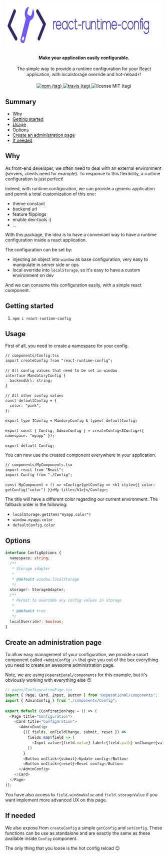 <p align="center">
  <img src="https://github.com/contiamo/react-runtime-config/raw/master/assets/react-runtime-config-logo.png" alt="react-runtime-config" height="140" />
</p>

<h4 align="center">
  Make your application easily configurable.
</h4>

<p align="center">
  The simple way to provide a runtime configuration for your React application, with localstorage override and hot-reload⚡️!
</p>

<p align="center">
  <a href="https://www.npmjs.com/package/react-runtime-config">
    <img src="https://img.shields.io/npm/v/react-runtime-config/latest.svg" alt="npm (tag)" />
  </a>
  <a href="">
    <img src="https://img.shields.io/travis/contiamo/react-runtime-config/master.svg" alt="travis (tag)" />
  </a>
  <img src="https://img.shields.io/github/license/mashape/apistatus.svg" alt="license MIT (tag)" />
</p>

## Summary

<!-- START doctoc generated TOC please keep comment here to allow auto update -->
<!-- DON'T EDIT THIS SECTION, INSTEAD RE-RUN doctoc TO UPDATE -->

- [Why](#why)
- [Getting started](#getting-started)
- [Usage](#usage)
- [Options](#options)
- [Create an administration page](#create-an-administration-page)
- [If needed](#if-needed)

<!-- END doctoc generated TOC please keep comment here to allow auto update -->

## Why

As front-end developer, we often need to deal with an external environment (servers, clients need for example).
To response to this flexibility, a runtime configuration is just perfect!

Indeed, with runtime configuration, we can provide a generic application and permit a total customization of this one:

- theme constant
- backend url
- feature flippings
- enable dev-tools :)
- …

With this package, the idea is to have a conveniant way to have a runtime configuration inside a react application.

The configuration can be set by:

- injecting an object into `window` as base configuration, very easy to manipulate in server side or ops
- local override into `localStorage`, so it's easy to have a custom environment on dev

And we can consume this configuration easily, with a simple react component.

## Getting started

1. `npm i react-runtime-config`

## Usage

First of all, you need to create a namespace for your config.

```tsx
// components/Config.tsx
import createConfig from "react-runtime-config";

// All config values that need to be set in window
interface MandatoryConfig {
  backendUrl: string;
}

// All other config values
const defaultConfig = {
  color: "pink",
};

export type IConfig = MandoryConfig & typeof defaultConfig;

export const { Config, AdminConfig } = createConfig<IConfig>({ namespace: "myapp" });

export default Config;
```

You can now use the created component everywhere in your application.

```tsx
// components/MyComponents.tsx
import react from "React";
import Config from "./Config";

const MyComponent = () => <Config>{getConfig => <h1 style={{ color: getConfig("color") }}>My title</h1>}</Config>;
```

The title will have a different color regarding our current environment.
The fallback order is the following:

- `localStorage.getItem("myapp.color")`
- `window.myapp.color`
- `defaultConfig.color`

## Options

```ts
interface ConfigOptions {
  namespace: string;
  /**
   * Storage adapter
   *
   * @default window.localStorage
   */
  storage?: StorageAdapter;
  /**
   * Permit to overidde any config values in storage
   *
   * @default true
   */
  localOverride?: boolean;
}
```

## Create an administration page

To allow easy management of your configuration, we provide a smart component called `<AdminConfig />` that give you out of the box everything you need to create an awesome administration page.

Note, we are using `@operational/components` for this example, but it's obviously working with everything else :wink:

```ts
// pages/ConfigurationPage.tsx
import { Page, Card, Input, Button } from "@operational/components";
import { AdminConfig } from "./components/Config";

export default (ConfirationPage = () => (
  <Page title="Configuration">
    <Card title="Configaration">
      <AdminConfig>
        {({ fields, onFieldChange, submit, reset }) =>
          fields.map(field => (
            <Input value={field.value} label={field.path} onChange={val => field.onChange(field.path, val)} />
          ))
        }
        <Button onClick={submit}>Update config</Button>
        <Button onClick={reset}>Reset config</Button>
      </AdminConfig>
    </Card>
  </Page>
));
```

You have also access to `field.windowValue` and `field.storageValue` if you want implement more advanced UX on this page.

## If needed

We also expose from `createConfig` a simple `getConfig` and `setConfig`. These functions can be use as standalone and are exactly the same as these available inside `Config` component.

The only thing that you loose is the hot config reload :wink:
